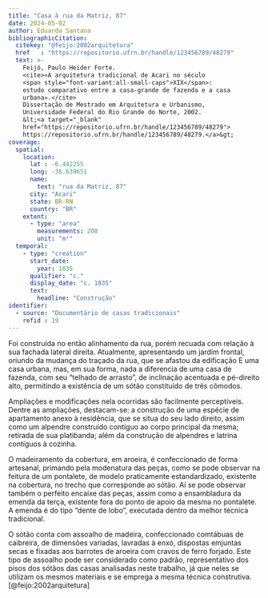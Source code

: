 ```yaml
---
title: "Casa à rua da Matriz, 87"
date: 2024-05-02
author: Eduarda Santana
bibliographicCitation:
  citekey: "@feijo:2002arquitetura"
  href   : "https://repositorio.ufrn.br/handle/123456789/48279"
  text: >-
    Feijó, Paulo Heider Forte.
    <cite>«A arquitetura tradicional de Acari no século
    <span style="font-variant:all-small-caps">XIX</span>:
    estudo comparativo entre a casa-grande de fazenda e a casa
    urbana».</cite>
    Dissertação de Mestrado em Arquitetura e Urbanismo,
    Universidade Federal do Rio Grande do Norte, 2002.
    &lt;<a target="_blank"
    href="https://repositorio.ufrn.br/handle/123456789/48279">
    https://repositorio.ufrn.br/handle/123456789/48279.</a>&gt;
coverage:
  spatial:
    location:
      lat : -6.442255
      long: -36.639651
      name: 
        text: "rua da Matriz, 87"
      city: "Acari"
      state: BR-RN
      country: "BR"
    extent:
      - type: "area"
        measurements: 208
        unit: "m²"
  temporal:
    - type: "creation"
      start_date:
        year: 1835
      qualifier: "c."
      display_date: "c. 1835"
      text:
        headline: "Construção"
identifier:
  - source: "Documentário de casas tradicionais"
    refid : 19
---
```


Foi construída no então alinhamento da rua, porém recuada com relação à sua fachada lateral direita. Atualmente, apresentando um jardim frontal, oriundo da mudança do traçado da rua, que se afastou da edificação E uma casa urbana, mas, em sua forma, nada a diferencia de uma casa de fazenda, com seu “telhado de arrasto”, de inclinação acentuada e pé-direito alto, permitindo a existência de um sótão constituído de três cômodos.

Ampliações e modificações nela ocorridas são facilmente perceptíveis. Dentre as ampliações, destacam-se: a construção de uma espécie de apartamento anexo à residência, que se situa do seu lado direito, assim como um alpendre construído contíguo ao corpo principal da mesma; retirada de sua platibanda; além da construção de alpendres e latrina contíguos à cozinha.

O madeiramento da cobertura, em aroeira, é confeccionado de forma artesanal, primando pela modenatura das peças, como se pode observar na feitura de um pontalete, de modelo praticamente estandardizado, existente na cobertura, no trecho que corresponde ao sótão. Aí se pode observar também o perfeito encaixe das peças, assim como a ensambladura da emenda da terça, existente fora do ponto de apoio da mesma no pontalete. A emenda é do tipo “dente de lobo”, executada dentro da melhor técnica tradicional.

O sótão conta com assoalho de madeira, confeccionado comtábuas de caibreira, de dimensões variadas, lavradas à enxó, dispostas emjuntas secas e fixadas aos barrotes de aroeira com cravos de ferro forjado. Este tipo de assoalho pode ser considerado como padrão, representativo dos pisos dos sótãos das casas analisadas neste trabalho, já que neles se utilizam os mesmos materiais e se emprega a mesma técnica construtiva. [@feijo:2002arquitetura]
